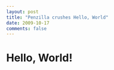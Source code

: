 ```yaml
---
layout: post
title: "Penzilla crushes Hello, World"
date: 2009-10-17
comments: false
---
```


# Hello, World!